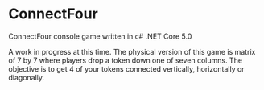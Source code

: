 # ConnectFour
ConnectFour console game written in c# .NET Core 5.0

A work in progress at this time. 
The physical version of this game is matrix of 7 by 7 where players drop a token down one of seven columns.
The objective is to get 4 of your tokens connected vertically, horizontally or diagonally.
